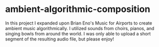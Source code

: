 # ambient-algorithmic-composition

In this project I expanded upon Brian Eno's Music for Airports to create ambient music algorithmically.
I utilized sounds from choirs, pianos, and singing bowls from around the world.
I was only able to upload a short segment of the resulting audio file, but please enjoy!
